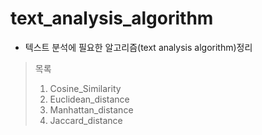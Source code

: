 # text_analysis_algorithm
* 텍스트 분석에 필요한 알고리즘(text analysis algorithm)정리
> 목록
> 1. Cosine_Similarity
> 2. Euclidean_distance
> 3. Manhattan_distance
> 4. Jaccard_distance
